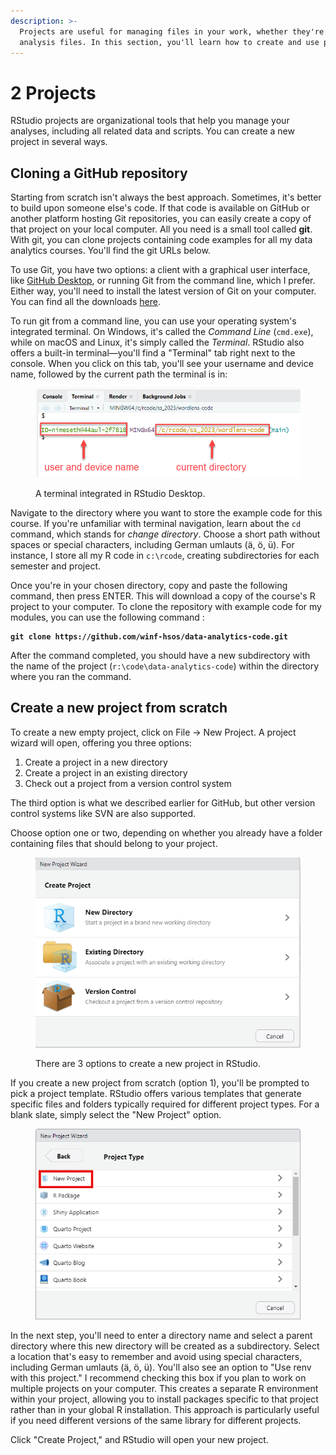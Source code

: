 ```yaml
---
description: >-
  Projects are useful for managing files in your work, whether they're data or
  analysis files. In this section, you'll learn how to create and use projects.
---
```


# 2 Projects

RStudio projects are organizational tools that help you manage your analyses, including all related data and scripts. You can create a new project in several ways.

## Cloning a GitHub repository

Starting from scratch isn't always the best approach. Sometimes, it's better to build upon someone else's code. If that code is available on GitHub or another platform hosting Git repositories, you can easily create a copy of that project on your local computer. All you need is a small tool called **git**. With git, you can clone projects containing code examples for all my data analytics courses. You'll find the git URLs below.

To use Git, you have two options: a client with a graphical user interface, like [GitHub Desktop](https://github.com/apps/desktop), or running Git from the command line, which I prefer. Either way, you'll need to install the latest version of Git on your computer. You can find all the downloads [here](https://git-scm.com/downloads).

To run git from a command line, you can use your operating system's integrated terminal. On Windows, it's called the _Command Line_ (`cmd.exe`), while on macOS and Linux, it's simply called the _Terminal_. RStudio also offers a built-in terminal—you'll find a "Terminal" tab right next to the console. When you click on this tab, you'll see your username and device name, followed by the current path the terminal is in:

<figure><img src="../.gitbook/assets/image (59).png" alt="" width="561"><figcaption><p>A terminal integrated in RStudio Desktop.</p></figcaption></figure>

Navigate to the directory where you want to store the example code for this course. If you're unfamiliar with terminal navigation, learn about the `cd` command, which stands for _change directory_. Choose a short path without spaces or special characters, including German umlauts (ä, ö, ü). For instance, I store all my R code in `c:\rcode`, creating subdirectories for each semester and project.

Once you're in your chosen directory, copy and paste the following command, then press ENTER. This will download a copy of the course's R project to your computer. To clone the repository with example code for my modules, you can use the following command :

<pre><code><strong>git clone https://github.com/winf-hsos/data-analytics-code.git
</strong></code></pre>

After the command completed, you should have a new subdirectory with the name of the project (`r:\code\data-analytics-code`) within the directory where you ran the command.

## Create a new project from scratch

To create a new empty project, click on File → New Project. A project wizard will open, offering you three options:

1. Create a project in a new directory
2. Create a project in an existing directory
3. Check out a project from a version control system

The third option is what we described earlier for GitHub, but other version control systems like SVN are also supported.

Choose option one or two, depending on whether you already have a folder containing files that should belong to your project.

<figure><img src="../.gitbook/assets/image.png" alt="" width="441"><figcaption><p>There are 3 options to create a new project in RStudio.</p></figcaption></figure>

If you create a new project from scratch (option 1), you'll be prompted to pick a project template. RStudio offers various templates that generate specific files and folders typically required for different project types. For a blank slate, simply select the "New Project" option.

<figure><img src="../.gitbook/assets/image (1).png" alt="" width="441"><figcaption></figcaption></figure>

In the next step, you'll need to enter a directory name and select a parent directory where this new directory will be created as a subdirectory. Select a location that's easy to remember and avoid using special characters, including German umlauts (ä, ö, ü). You'll also see an option to "Use renv with this project." I recommend checking this box if you plan to work on multiple projects on your computer. This creates a separate R environment within your project, allowing you to install packages specific to that project rather than in your global R installation. This approach is particularly useful if you need different versions of the same library for different projects.

Click "Create Project," and RStudio will open your new project.

